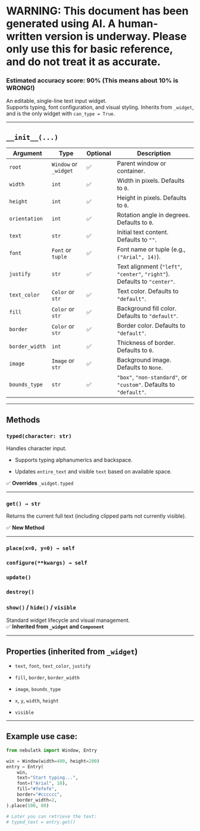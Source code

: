 # WARNING: This document has been generated using AI. A human-written version is underway. Please only use this for basic reference, and do not treat it as accurate.
### Estimated accuracy score: 90% (This means about 10% is WRONG!)

An editable, single-line text input widget.  
Supports typing, font configuration, and visual styling. Inherits from `_widget`, and is the only widget with `can_type = True`.

---

## `__init__(...)`

|Argument|Type|Optional|Description|
|---|---|---|---|
|`root`|`Window` or `_widget`|✅|Parent window or container.|
|`width`|`int`|✅|Width in pixels. Defaults to `0`.|
|`height`|`int`|✅|Height in pixels. Defaults to `0`.|
|`orientation`|`int`|✅|Rotation angle in degrees. Defaults to `0`.|
|`text`|`str`|✅|Initial text content. Defaults to `""`.|
|`font`|`Font` or `tuple`|✅|Font name or tuple (e.g., `("Arial", 14)`).|
|`justify`|`str`|✅|Text alignment (`"left"`, `"center"`, `"right"`). Defaults to `"center"`.|
|`text_color`|`Color` or `str`|✅|Text color. Defaults to `"default"`.|
|`fill`|`Color` or `str`|✅|Background fill color. Defaults to `"default"`.|
|`border`|`Color` or `str`|✅|Border color. Defaults to `"default"`.|
|`border_width`|`int`|✅|Thickness of border. Defaults to `0`.|
|`image`|`Image` or `str`|✅|Background image. Defaults to `None`.|
|`bounds_type`|`str`|✅|`"box"`, `"non-standard"`, or `"custom"`. Defaults to `"default"`.|

---

## Methods

### `typed(character: str)`

Handles character input.

- Supports typing alphanumerics and backspace.
    
- Updates `entire_text` and visible `text` based on available space.
    

✅ **Overrides** `_widget.typed`

---

### `get() → str`

Returns the current full text (including clipped parts not currently visible).

✅ **New Method**

---

### `place(x=0, y=0) → self`

### `configure(**kwargs) → self`

### `update()`

### `destroy()`

### `show()` / `hide()` / `visible`

Standard widget lifecycle and visual management.  
✅ **Inherited from `_widget` and `Component`**

---

## Properties (inherited from `_widget`)

- `text`, `font`, `text_color`, `justify`
    
- `fill`, `border`, `border_width`
    
- `image`, `bounds_type`
    
- `x`, `y`, `width`, `height`
    
- `visible`
    

---

## Example use case:

```python
from nebulatk import Window, Entry

win = Window(width=400, height=200)
entry = Entry(
    win,
    text="Start typing...",
    font=("Arial", 18),
    fill="#fefefe",
    border="#cccccc",
    border_width=2,
).place(100, 80)

# Later you can retrieve the text:
# typed_text = entry.get()
```